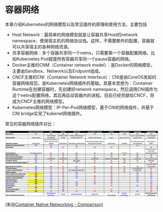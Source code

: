 # 容器网络

本章介绍Kubernetes的网络模型以及常见插件的原理和使用方法，主要包括

- Host Network：最简单的网络模型就是让容器共享Host的network namespace，使用宿主机的网络协议栈。这样，不需要额外的配置，容器就可以共享宿主的各种网络资源。
- 共享容器网络：多个容器共享同一个netns，只需要第一个容器配置网络。比如Kubernetes Pod就是所有容器共享同一个pause容器的网络。
- Docker主推的CNM（Container network model）：是Docker的网络模型，主要由Sandbox、Network以及Endpoint组成。
- CNCF主推的CNI（Container Network Interface）：CNI是由CoreOS发起的容器网络规范，是Kubernetes网络插件的基础。其基本思想为：Container Runtime在创建容器时，先创建好network namespace，然后调用CNI插件为这个netns配置网络，其后再启动容器内的进程。目前已经贡献给CNCF，将成为CNCF主推的网络模型。
- Kubernetes网络模型：IP-Per-Pod网络模型，基于CNI的网络插件，并基于CNI bridge实现了kubenet网络插件。

常见的容器网络插件对比：

![](images/comparison.png)

(来自[Container Native Networking - Comparison](https://docs.google.com/spreadsheets/d/1polIS2pvjOxCZ7hpXbra68CluwOZybsP1IYfr-HrAXc/edit#gid=0))

